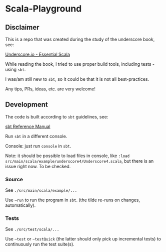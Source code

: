 # Scala-Playground

## Disclaimer

This is a repo that was created during the study of the underscore book, see:

[Underscore.io - Essential Scala](https://underscore.io/training/courses/essential-scala/)

While reading the book, I tried to use proper build tools, including tests - using `sbt`.

I was/am still new to `sbt`, so it could be that it is not all best-practices.

Any tips, PRs, ideas, etc. are very welcome!

## Development

The code is built according to `sbt` guidelines, see:

[sbt Reference Manual](https://www.scala-sbt.org/1.x/docs/)

Run `sbt` in a different console.

Console: just run `console` in `sbt`.

Note: it should be possible to load files in console, like `:load src/main/scala/example/underscore4/Underscore4.scala`, but there is an issue right now. To be checked.

### Source

See `./src/main/scala/example/...`

Use `~run` to run the program in `sbt`. (the tilde re-runs on changes, automatically).

### Tests

See `./src/test/scala/...`

Use `~test` or `~testQuick` (the latter should only pick up incremental tests) to continuously run the test suite(s).
